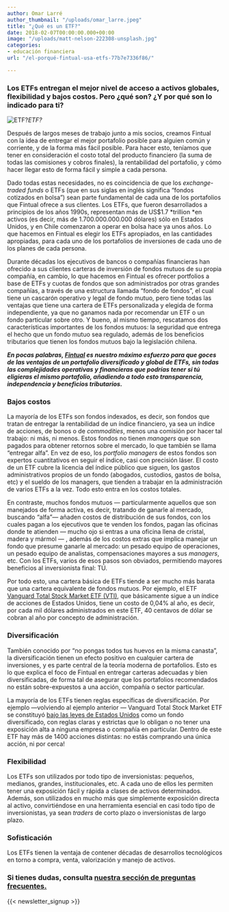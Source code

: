 ```yaml
---
author: Omar Larré
author_thumbnail: "/uploads/omar_larre.jpeg"
title: "¿Qué es un ETF?"
date: 2018-02-07T00:00:00.000+00:00
image: "/uploads/matt-nelson-222308-unsplash.jpg"
categories:
- educación financiera
url: "/el-porqué-fintual-usa-etfs-77b7e7336f86/"

---
```

### Los ETFs entregan el mejor nivel de acceso a activos globales, flexibilidad y bajos costos. Pero ¿qué son? ¿Y por qué son lo indicado para ti?

![ETF?](/uploads/el-porqué-fin6323.png)*ETF?*

Después de largos meses de trabajo junto a mis socios, creamos Fintual con la idea de entregar el mejor portafolio posible para alguien común y corriente, y de la forma más fácil posible. Para hacer esto, teníamos que tener en consideración el costo total del producto financiero (la suma de todas las comisiones y cobros finales), la rentabilidad del portafolio, y cómo hacer llegar esto de forma fácil y simple a cada persona.

Dado todas estas necesidades, no es coincidencia de que los *exchange-traded funds* o ETFs (que en sus siglas en inglés significa “fondos cotizados en bolsa”) sean parte fundamental de cada una de los portafolios que Fintual ofrece a sus clientes. Los ETFs, que fueron desarrollados a principios de los años 1990s, representan más de US$1.7 *trillion *en activos (es decir, más de 1.700.000.000.000 dólares) sólo en Estados Unidos, y en Chile comenzaron a operar en bolsa hace ya unos años. Lo que hacemos en Fintual es elegir los ETFs apropiados, en las cantidades apropiadas, para cada uno de los portafolios de inversiones de cada uno de los planes de cada persona.

Durante décadas los ejecutivos de bancos o compañías financieras han ofrecido a sus clientes carteras de inversión de fondos mutuos de su propia compañía, en cambio, lo que hacemos en Fintual es ofrecer portfolios a base de ETFs y cuotas de fondos que son administrados por otras grandes compañías, a través de una estructura llamada “fondo de fondos”, el cual tiene un cascarón operativo y legal de fondo mutuo, pero tiene todas las ventajas que tiene una cartera de ETFs personalizada y elegida de forma independiente, ya que no ganamos nada por recomendar un ETF o un fondo particular sobre otro. Y bueno, al mismo tiempo, rescatamos dos características importantes de los fondos mutuos: la seguridad que entrega el hecho que un fondo mutuo sea regulado, además de los beneficios tributarios que tienen los fondos mutuos bajo la legislación chilena.

***En pocas palabras, [Fintual](https://fintual.cl/) es nuestro máximo esfuerzo para que goces de las ventajas de un portafolio diversificado y global de ETFs, sin todas las complejidades operativas y financieras que podrías tener si tú eligieras el mismo portafolio, añadiendo a todo esto transparencia, independencia y beneficios tributarios.***

### Bajos costos

La mayoría de los ETFs son fondos indexados, es decir, son fondos que tratan de entregar la rentabilidad de un índice financiero, ya sea un índice de acciones, de bonos o de *commodities*, menos una comisión por hacer tal trabajo: ni más, ni menos. Estos fondos no tienen *managers* que son pagados para obtener retornos sobre el mercado, lo que también se llama “entregar alfa”. En vez de eso, los *portfolio managers* de estos fondos son expertos cuantitativos en seguir el índice, casi con precisión láser. El costo de un ETF cubre la licencia del índice público que siguen, los gastos administrativos propios de un fondo (abogados, custodios, gastos de bolsa, etc) y el sueldo de los managers, que tienden a trabajar en la administración de varios ETFs a la vez. Todo esto entra en los costos totales.

En contraste, muchos fondos mutuos — particularmente aquellos que son manejados de forma activa, es decir, tratando de ganarle al mercado, buscando “alfa”— añaden costos de distribución de sus fondos, con los cuales pagan a los ejecutivos que te venden los fondos, pagan las oficinas donde te atienden — mucho ojo si entras a una oficina llena de cristal, madera y mármol — , además de los costos extras que implica manejar un fondo que presume ganarle al mercado: un pesado equipo de operaciones, un pesado equipo de analistas, compensaciones mayores a sus *managers*, etc. Con los ETFs, varios de esos pasos son obviados, permitiendo mayores beneficios al inversionista final: TÚ.

Por todo esto, una cartera básica de ETFs tiende a ser mucho más barata que una cartera equivalente de fondos mutuos. Por ejemplo, el ETF [Vanguard Total Stock Market ETF (VTI)](https://personal.vanguard.com/us/funds/snapshot?FundId=0970&FundIntExt=INT&ps_disable_redirect=true&funds_disable_redirect=true), que básicamente sigue a un índice de acciones de Estados Unidos, tiene un costo de 0,04% al año, es decir, por cada mil dólares administrados en este ETF, 40 centavos de dólar se cobran al año por concepto de administración.

### **Diversificación**

También conocido por “no pongas todos tus huevos en la misma canasta”, la diversificación tienen un efecto positivo en cualquier cartera de inversiones, y es parte central de la teoría moderna de portafolios. Esto es lo que explica el foco de Fintual en entregar carteras adecuadas y bien diversificadas, de forma tal de asegurar que los portafolios recomendados no están sobre-expuestos a una acción, compañía o sector particular.

La mayoría de los ETFs tienen reglas específicas de diversificación. Por ejemplo —volviendo al ejemplo anterior — Vanguard Total Stock Market ETF se constituyó [bajo las leyes de Estados Unidos](https://www.ecfr.gov/cgi-bin/text-idx?SID=401092c41617daf5bf6114630b6ca8da&mc=true&node=pt17.4.270&rgn=div5) como un fondo diversificado, con reglas claras y estrictas que lo obligan o no tener una exposición alta a ninguna empresa o compañía en particular. Dentro de este ETF hay más de 1400 acciones distintas: no estás comprando una única acción, ni por cerca!

### Flexibilidad

Los ETFs son utilizados por todo tipo de inversionistas: pequeños, medianos, grandes, institucionales, etc. A cada uno de ellos les permiten tener una exposición fácil y rápida a clases de activos determinados. Además, son utilizados en mucho más que simplemente exposición directa al activo, convirtiéndose en una herramienta esencial en casi todo tipo de inversionistas, ya sean *traders* de corto plazo o inversionistas de largo plazo.

### Sofisticación

Los ETFs tienen la ventaja de contener décadas de desarrollos tecnológicos en torno a compra, venta, valorización y manejo de activos.

### Si tienes dudas, consulta [nuestra sección de preguntas frecuentes.](https://fintual.cl/preguntas-frecuentes)
 {{< newsletter_signup >}}